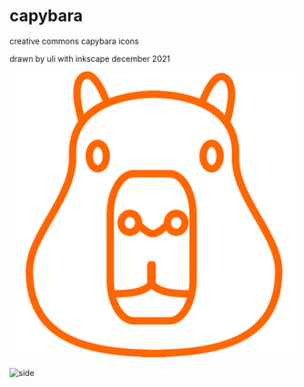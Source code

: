 # capybara

creative commons capybara icons


drawn by uli with inkscape december 2021


![face](capybara-face.png "Capybara face")

![side](capybara-side..png "Capybara profile")

